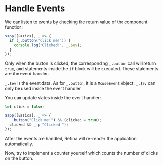 # Handle Events

We can listen to events by checking the return value of the component function:

```ts {2-4}
$app([Basics], _ => {
  if (_.button("Click me!")) {
    console.log("Clicked!", _.$ev);
  }
});
```

Only when the button is clicked, the corresponding `_.button` call will return `true`, and statements inside the `if` block will be executed. These statements are the event handler.

`_.$ev` is the event data. As for `_.button`, it is a `MouseEvent` object. `_.$ev` can only be used inside the event handler.

You can update states inside the event handler:

```ts {4}
let click = false;

$app([Basics], _ => {
  _.button("Click me!") && (clicked = true);
  clicked && _.p("Clicked!");
});
```

<!--

:::warning Do not update states outside the event handler.

The following code will cause undefined behavior:

```ts
let n = 0;
$app([], _ => {
  n++;
});
```

`n` will be incremented every time the view function is called, which is not predictable.

:::

-->

After the events are handled, Refina will re-render the application automatically.

Now, try to implement a counter yourself which counts the number of clicks on the button.
